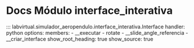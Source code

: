# Docs Módulo interface_interativa

::: labvirtual.simulador_aeropendulo.interface_interativa.Interface
    handler: python
    options:
        members:
            - __executar
            - rotate
            - __slide_angle_referencia
            - __criar_interface
        show_root_heading: true
        show_source: true
